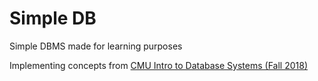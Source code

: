 # Simple DB

Simple DBMS made for learning purposes

Implementing concepts from [CMU Intro to Database Systems (Fall 2018)](https://www.youtube.com/playlist?list=PLSE8ODhjZXja3hgmuwhf89qboV1kOxMx7)
